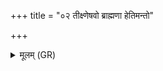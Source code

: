 +++
title = "०२ तीक्ष्णेषवो ब्राह्मणा हेतिमन्तो"

+++
<details><summary>मूलम् (GR)</summary>

तीक्ष्णेषवो ब्राह्मणा हेतिमन्तो  
याम् अस्यन्ति शरव्यां न सा मृषा ।  
अनुहाय तपसा मन्युना चोत  
दूराद् अव भिन्दन्ति ते तया ॥
</details>